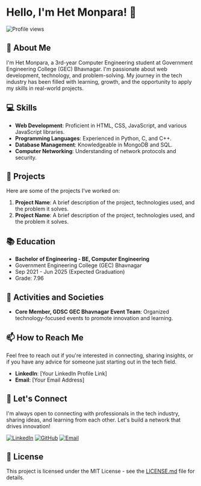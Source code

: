 # Hello, I'm Het Monpara! 👋

![Profile views](https://gpvc.arturio.dev/het-monpara)

## 🚀 About Me

I'm Het Monpara, a 3rd-year Computer Engineering student at Government Engineering College (GEC) Bhavnagar. I'm passionate about web development, technology, and problem-solving. My journey in the tech industry has been filled with learning, growth, and the opportunity to apply my skills in real-world projects.

## 💻 Skills

- **Web Development**: Proficient in HTML, CSS, JavaScript, and various JavaScript libraries.
- **Programming Languages**: Experienced in Python, C, and C++.
- **Database Management**: Knowledgeable in MongoDB and SQL.
- **Computer Networking**: Understanding of network protocols and security.

## 🎯 Projects

Here are some of the projects I've worked on:

1. **Project Name**: A brief description of the project, technologies used, and the problem it solves.
2. **Project Name**: A brief description of the project, technologies used, and the problem it solves.

## 📚 Education

- **Bachelor of Engineering - BE, Computer Engineering**
 - Government Engineering College (GEC) Bhavnagar
 - Sep 2021 - Jun 2025 (Expected Graduation)
 - Grade: 7.96

## 🌱 Activities and Societies

- **Core Member, GDSC GEC Bhavnagar Event Team**: Organized technology-focused events to promote innovation and learning.

## 📫 How to Reach Me

Feel free to reach out if you're interested in connecting, sharing insights, or if you have any advice for someone just starting out in the tech field.

- **LinkedIn**: [Your LinkedIn Profile Link]
- **Email**: [Your Email Address]

## 🤝 Let's Connect

I'm always open to connecting with professionals in the tech industry, sharing ideas, and learning from each other. Let's build a network that drives innovation!

[![LinkedIn](https://img.shields.io/badge/-LinkedIn-blue?style=flat&logo=Linkedin&logoColor=white)](https://www.linkedin.com/in/your-linkedin-profile)
[![GitHub](https://img.shields.io/badge/-GitHub-181717?style=flat&logo=github)](https://github.com/your-github-username)
[![Email](https://img.shields.io/badge/-Email-D14836?style=flat&logo=Gmail&logoColor=white)](mailto:your-email@example.com)

## 📄 License

This project is licensed under the MIT License - see the [LICENSE.md](LICENSE.md) file for details.

